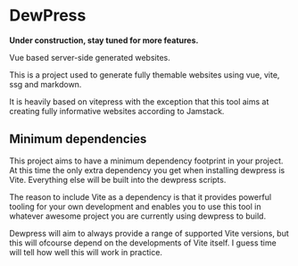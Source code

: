 # DewPress

**Under construction, stay tuned for more features.**

Vue based server-side generated websites.

This is a project used to generate fully themable websites using vue, vite, ssg and markdown.

It is heavily based on vitepress with the exception that this tool aims at
creating fully informative websites according to Jamstack.

## Minimum dependencies
This project aims to have a minimum dependency footprint in your project. At this time the only extra dependency you get when installing
dewpress is Vite. Everything else will be built into the dewpress scripts. 

The reason to include Vite as a dependency is that it provides powerful tooling for your own development and enables you to use this
tool in whatever awesome project you are currently using dewpress to build.

Dewpress will aim to always provide a range of supported Vite versions, but this will ofcourse depend on the
developments of Vite itself. I guess time will tell how well this will work in practice.
